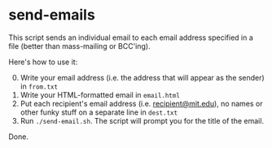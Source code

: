 send-emails
===========

This script sends an individual email to each email address specified in a file (better than mass-mailing or BCC'ing).

Here's how to use it:

 0. Write your email address (i.e. the address that will appear as the sender) in `from.txt`
 1. Write your HTML-formatted email in `email.html`
 2. Put each recipient's email address (i.e. recipient@mit.edu), no names or other funky stuff on a separate line in `dest.txt`
 3. Run `./send-email.sh`. The script will prompt you for the title of the email.

Done.
